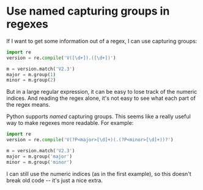 # Use named capturing groups in regexes

If I want to get some information out of a regex, I can use capturing groups:

```python
import re
version = re.compile('V([\d+]).([\d+])')

m = version.match('V2.3')
major = m.group(1)
minor = m.group(2)
```

But in a large regular expression, it can be easy to lose track of the numeric indices.  And reading the regex alone, it's not easy to see what each part of the regex means.

Python supports *named* capturing groups.  This seems like a really useful way to make regexes more readable.  For example:

```python
import re
version = re.compile('V(?P<major>[\d]+)(.(?P<minor>[\d]+))?')

m = version.match('V2.3')
major = m.group('major')
minor = m.group('minor')
```

I can still use the numeric indices (as in the first example), so this doesn't break old code -- it's just a nice extra.


